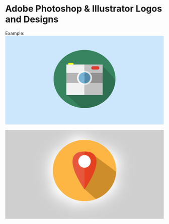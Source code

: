 # Adobe Photoshop & Illustrator Logos and Designs

 Example:
<img src='https://github.com/irakeshm/Adobe-Photoshop-Designs/blob/master/Camera.jpg'/>


<img src='https://github.com/irakeshm/Adobe-Photoshop-Designs/blob/master/Map.jpg'/>

